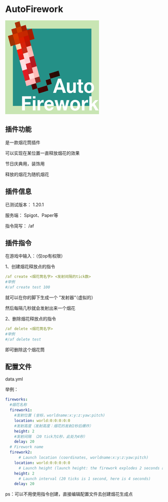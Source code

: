 

# AutoFirework

<img src="AutoFirework.png" width="300" height="300" alt="image">



## 插件功能

是一款烟花筒插件

可以实现在某位置一直释放烟花的效果

节日庆典用，装饰用

释放的烟花为随机烟花



## 插件信息


已测试版本：   1.20.1 

服务端：  Spigot、Paper等

指令简写：  /af



## 插件指令

在游戏中输入：（仅op有权限）

1、创建烟花释放点的指令

```yaml
/af create <烟花筒名字> <发射间隔的tick数>
#举例
#/af create test 100
```

就可以在你的脚下生成一个 ”发射器“（虚拟的）

然后每隔几秒就会发射出来一个烟花



2、删除烟花释放点的指令

```yaml
/af delete <烟花筒名字>
#举例
#/af delete test
```

即可删除这个烟花筒



## 配置文件

data.yml

举例：

```yml
fireworks:
  #烟花名称
  firework1:
    #发射位置 (坐标，worldname:x:y:z:yaw:pitch)
    location: world:0:0:0:0:0
    #发射高度（发射高度：烟花的发射2秒后爆炸）
    height: 2
    #发射间隔 （20 tick为1秒，此处为4秒）
    delay: 20
  # Firework name
  firework2:
      # Launch location (coordinates, worldname:x:y:z:yaw:pitch)
    location: world:0:0:0:0:0
      # Launch height (launch height: the firework explodes 2 seconds after launch)
    height: 2
      # Launch interval (20 ticks is 1 second, here is 4 seconds)
    delay: 20

```

ps：可以不用使用指令创建，直接编辑配置文件去创建烟花生成点
